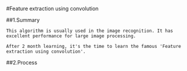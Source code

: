 #Feature extraction using convolution

##1.Summary

    This algorithm is usually used in the image recognition. It has excellent performance for large image processing.
    
    After 2 month learning, it's the time to learn the famous 'Feature extraction using convolution'.
    
##2.Process
